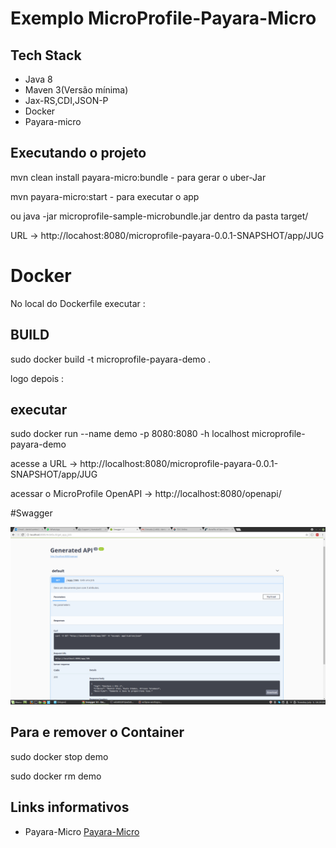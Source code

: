 # Exemplo MicroProfile-Payara-Micro

## Tech Stack
* Java 8
* Maven 3(Versão mínima)
* Jax-RS,CDI,JSON-P 
* Docker
* Payara-micro

## Executando o projeto

mvn clean install payara-micro:bundle - para gerar o uber-Jar

mvn  payara-micro:start - para executar o app

ou java -jar microprofile-sample-microbundle.jar dentro da pasta target/

URL -> http://locahost:8080/microprofile-payara-0.0.1-SNAPSHOT/app/JUG

# Docker

No local do Dockerfile executar :

## BUILD 

sudo docker build -t microprofile-payara-demo .

logo depois :

## executar

sudo docker run --name demo -p 8080:8080 -h localhost microprofile-payara-demo

acesse a URL -> http://localhost:8080/microprofile-payara-0.0.1-SNAPSHOT/app/JUG

acessar o MicroProfile OpenAPI -> http://localhost:8080/openapi/

#Swagger

![OpenAPI](swagger.png)  


## Para e remover o Container

sudo docker stop demo

sudo docker rm demo

## Links informativos

* Payara-Micro [Payara-Micro](https://www.payara.fish/payara_micro)


